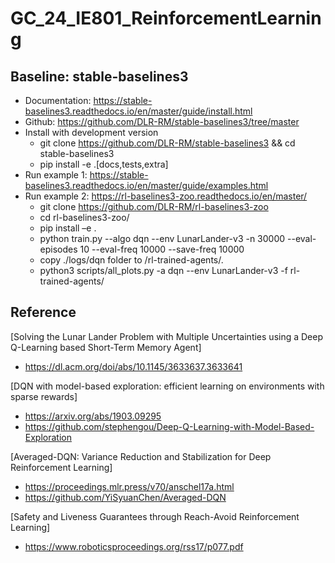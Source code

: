 # GC_24_IE801_ReinforcementLearning

## Baseline: stable-baselines3
- Documentation: https://stable-baselines3.readthedocs.io/en/master/guide/install.html
- Github: https://github.com/DLR-RM/stable-baselines3/tree/master
- Install with development version
	- git clone https://github.com/DLR-RM/stable-baselines3 && cd stable-baselines3
	- pip install -e .[docs,tests,extra]
- Run example 1: https://stable-baselines3.readthedocs.io/en/master/guide/examples.html
- Run example 2: https://rl-baselines3-zoo.readthedocs.io/en/master/
	- git clone https://github.com/DLR-RM/rl-baselines3-zoo
	- cd rl-baselines3-zoo/
	- pip install –e .
	- python train.py --algo dqn --env LunarLander-v3 -n 30000 --eval-episodes 10 --eval-freq 10000 --save-freq 10000
	- copy ./logs/dqn folder to /rl-trained-agents/.
	- python3 scripts/all_plots.py -a dqn --env LunarLander-v3 -f rl-trained-agents/

## Reference
[Solving the Lunar Lander Problem with Multiple Uncertainties using a Deep Q-Learning based Short-Term Memory Agent]
- https://dl.acm.org/doi/abs/10.1145/3633637.3633641

[DQN with model-based exploration: efficient learning on environments with sparse rewards]
- https://arxiv.org/abs/1903.09295
- https://github.com/stephengou/Deep-Q-Learning-with-Model-Based-Exploration

[Averaged-DQN: Variance Reduction and Stabilization for Deep Reinforcement Learning]
- https://proceedings.mlr.press/v70/anschel17a.html
- https://github.com/YiSyuanChen/Averaged-DQN

[Safety and Liveness Guarantees through Reach-Avoid Reinforcement Learning]
- https://www.roboticsproceedings.org/rss17/p077.pdf


